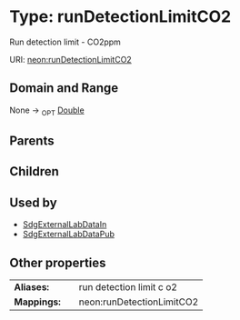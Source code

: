 
# Type: runDetectionLimitCO2


Run detection limit - CO2ppm

URI: [neon:runDetectionLimitCO2](https://data.neonscience.org/runDetectionLimitCO2)


## Domain and Range

None ->  <sub>OPT</sub> [Double](types/Double.md)

## Parents


## Children


## Used by

 * [SdgExternalLabDataIn](SdgExternalLabDataIn.md)
 * [SdgExternalLabDataPub](SdgExternalLabDataPub.md)

## Other properties

|  |  |  |
| --- | --- | --- |
| **Aliases:** | | run detection limit c o2 |
| **Mappings:** | | neon:runDetectionLimitCO2 |

